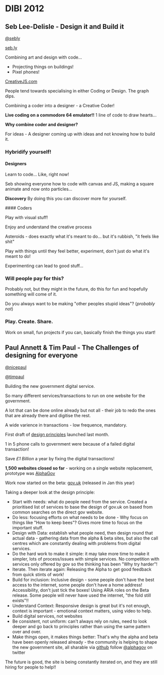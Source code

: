 # DIBI 2012

## Seb Lee-Delisle - Design it and Build it

[@sebly](http://twitter.com/#!/seb_ly)

[seb.ly](http://seb.ly)

Combining art and design with code...

*  Projecting things on buildings!
*	Pixel phones!

[CreativeJS.com](http://creativejs.com)

People tend towards specialising in either Coding or Design. The graph dips.

Combining a coder into a designer - a Creative Coder!

**Live coding on a commodore 64 emulator!!** 1 line of code to draw hearts...

**Why combine coder and designer?**

For ideas - A designer coming up with ideas and not knowing how to build it.

### Hybridify yourself!

#### Designers

Learn to code... Like, right now!

Seb showing everyone how to code with canvas and JS, making a square animate and now onto particles...

**Discovery** By doing this you can discover more for yourself.

#### Coders

Play with visual stuff!

Enjoy and understand the creative process

Asteroids - does exactly what it's meant to do... but it's rubbish, "it feels like shit"

Play with things until they feel better, experiment, don't just do what it's meant to do!

Experimenting can lead to good stuff...

### Will people pay for this?

Probably not, but they might in the future, do this for fun and hopefully something will come of it.

Do you always want to be making "other peoples stupid ideas"? (_probably not_)

### Play. Create. Share.

Work on small, fun projects if you can, basically finish the things you start!

## Paul Annett & Tim Paul - The Challenges of designing for everyone

[@nicepaul](http://twitter.com/#!/nicepaul)

[@timpaul](http://twitter.com/#!/timpaul)

Building the new government digital service.

So many different services/transactions to run on one website for the government.

A lot that can be done online already but not all - their job to redo the ones that are already there and digitise the rest.

A wide varience in transactions - low frequence, mandatory.

First draft of [design principles](http://digital.cabinetoffice.gov.uk/2012/04/03/introducing-the-design-principles-alpha-for-gds/) launched last month.

1 in 5 phone calls to government were because of a failed digital transaction!

Save *£1 Billion* a year by fixing the digital transactions!

**1,500 websites closed so far** - working on a single website replacement, prototype was [AlphaGov](http://alpha.gov.uk)

Work now started on the beta: [gov.uk](http://gov.uk) (released in Jan this year)

Taking a deeper look at the design principle:

*	Start with needs: what do people need from the service. Created a prioritised list of services to base the design of gov.uk on based from common searches on the direct gov website.
*	Do less: focusing efforts on what needs to be done - Why focus on things like "How to keep bees"? Gives more time to focus on the important stuff.
* 	Design with Data: establish what people need, then design round that actual data - gathering data from the alpha & beta sites, but also the call centres which are constantly dealing with problems from digital services.
*	Do the hard work to make it simple: it may take more time to make it simpler, lots of process/issues with simple services. No competition with services only offered by gov so the thinking has been "Why try harder"!
*	Iterate. Then iterate again: Releasing the Alpha to get good feedback from quick stints of work! 
*	Build for inclusion: Inclusive design - some people don't have the best access to the internet, some people don't have a home address! Accessibility, don't just tick the boxes! Using ARIA roles on the Beta release. Some people will never have used the internet, "the fold still exists"!!
*	Understand Context: Responsive design is great but it's not enough, context is important - emotional context matters, using video to help.
*	Build digital services, not websites
*	Be consistent, not uniform: can't always rely on rules, need to look deeper and go back to principles rather than using the same pattern over and over.
*	Make things open, it makes things better: That's why the alpha and beta have been openly released already - the community is helping to shape the new government site, all sharable via [github](http://github.com/alphagov) follow [@alphagov](http://twitter.com/alphagov) on twitter

The future is good, the site is being constantly iterated on, and they are still hiring for people to help!!
